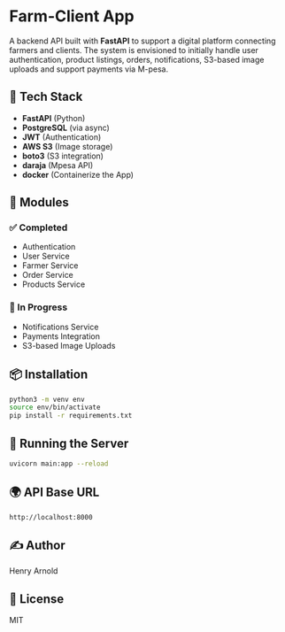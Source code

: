 # Farm-Client App

A backend API built with **FastAPI** to support a digital platform connecting farmers and clients. The system is envisioned to initially handle user authentication, product listings, orders, notifications, S3-based image uploads and support payments via M-pesa.

## 🔧 Tech Stack

* **FastAPI** (Python)
* **PostgreSQL** (via async)
* **JWT** (Authentication)
* **AWS S3** (Image storage)
* **boto3** (S3 integration)
* **daraja** (Mpesa API)
* **docker** (Containerize the App)

## 📂 Modules

### ✅ Completed

* Authentication
* User Service
* Farmer Service
* Order Service
* Products Service

### 🚧 In Progress

* Notifications Service
* Payments Integration
* S3-based Image Uploads

## 📦 Installation

```bash
python3 -m venv env
source env/bin/activate
pip install -r requirements.txt
```

## 🏃 Running the Server

```bash
uvicorn main:app --reload
```

## 🌍 API Base URL

`http://localhost:8000`

## ✍️ Author

Henry Arnold

## 📜 License

MIT
